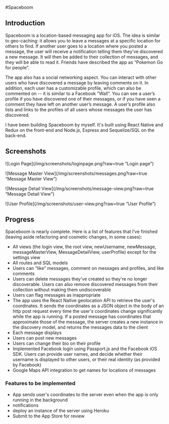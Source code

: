 #Spaceboom

## Introduction
Spaceboom is a location-based messaging app for iOS. The idea is similar to geo-caching: it allows you to leave a messages at a specific location for others to find. If another user goes to a location where you posted a message, the user will receive a notification telling them they’ve discovered a new message. It will then be added to their collection of messages, and they will be able to read it. Friends have described the app as “Pokemon Go for people”.

The app also has a social networking aspect. You can interact with other users who have discovered a message by leaving comments on it. In addition, each user has a customizable profile, which can also be commented on -- it is similar to a Facebook "Wall". You can see a user’s profile if you have discovered one of their messages, or if you have seen a comment they have left on another user’s message. A user’s profile also lists and links to the profiles of all users whose messages the user has discovered.

I have been building Spaceboom by myself. It's built using React Native and Redux on the front-end and Node.js, Express and Sequelize/SQL on the back-end.

## Screenshots

![Login Page](/img/screenshots/loginpage.png?raw=true “Login page”)

![Message Master View](/img/screenshots/messages.png?raw=true “Message Master View”)

![Message Detail View](/img/screenshots/message-view.png?raw=true “Message Detail View”)

![User Profile](/img/screenshots/user-view.png?raw=true “User Profile”)

## Progress

Spaceboom is nearly complete. Here is a list of features that I’ve finished (leaving aside refactoring and cosmetic changes, in some cases):

- All views (the login view, the root view, newUsername, newMessage, messageMasterView, MessageDetailView, userProfile) except for the settings view
- All routes and SQL models
- Users can “like” messages, comment on messages and profiles, and like comments
- Users can delete messages they've created so they're no longer discoverable. Users can also remove discovered messages from their collection without making them undiscoverable
- Users can flag messages as inappropriate
- The app uses the React Native geolocation API to retrieve the user's coordinates. It sends the coordinates as a JSON object in the body of an http post request every time the user's coordinates change significantly while the app is running. If a posted message has coordinates that approximate those of the message, the server creates a new instance in the discovery model, and returns the messages data to the client
- Each message displays 
- Users can post new messages
- Users can change their bio on their profile
- Implemented Facebook login using Passport.js and the Facebook iOS SDK. Users can provide user names, and decide whether their username is displayed to other users, or their real identity (as provided by Facebook)
- Google Maps API integration to get names for locations of messages

### Features to be implemented

- App sends user's coordinates to the server even when the app is only running in the background
- notifications
- deploy an instance of the server using Heroku
- Submit to the App Store for review











